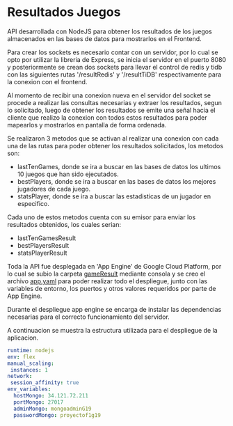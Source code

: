 # Resultados Juegos

API desarrollada con NodeJS para obtener los resultados de los juegos almacenados en las bases de datos para mostrarlos en el Frontend.

Para crear los sockets es necesario contar con un servidor, por lo cual se opto por utilizar la libreria de Express, se inicia el servidor en el puerto 8080 y posteriormente se crean dos sockets para llevar el control de redis y tidb con las siguientes rutas '/resultRedis' y '/resultTiDB' respectivamente para la conexion con el frontend.

Al momento de recibir una conexion nueva en el servidor del socket se procede a realizar las consultas necesarias y extraer los resultados, segun lo solicitado, luego de obtener los resultados se emite una señal hacia el cliente que realizo la conexion con todos estos resultados para poder mapearlos y mostrarlos en pantalla de forma ordenada.

Se realizaron 3 metodos que se activan al realizar una conexion con cada una de las rutas para poder obtener los resultados solicitados, los metodos son: 

- lastTenGames, donde se ira a buscar en las bases de datos los ultimos 10 juegos que han sido ejecutados.
- bestPlayers, donde se ira a buscar en las bases de datos los mejores jugadores de cada juego.
- statsPlayer, donde se ira a buscar las estadisticas de un jugador en especifico.

Cada uno de estos metodos cuenta con su emisor para enviar los resultados obtenidos, los cuales serian:

- lastTenGamesResult
- bestPlayersResult
- statsPlayerResult

Toda la API fue desplegada en 'App Engine' de Google Cloud Platform, por lo cual se subio la carpeta [gameResult](../gamesResult) mediante consola y se creo el archivo [app.yaml](app.yaml) para poder realizar todo el despliegue, junto con las variables de entorno, los puertos y otros valores requeridos por parte de App Engine.

Durante el despliegue app engine se encarga de instalar las dependencias necesarias para el correcto funcionamiento del servidor.

A continuacion se muestra la estructura utilizada para el despliegue de la aplicacion.

```yaml
runtime: nodejs
env: flex
manual_scaling:
 instances: 1
network:
 session_affinity: true
env_variables:
  hostMongo: 34.121.72.211
  portMongo: 27017
  adminMongo: mongoadminG19
  passwordMongo: proyectof1g19
```